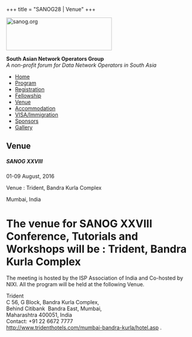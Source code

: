 +++
title = "SANOG28 | Venue"
+++

[<img src="../images/logo.jpg" width="283" height="88" alt="sanog.org" />](../index.html)

**South Asian Network Operators Group**  
*A non-profit forum for Data Network Operators in South Asia*

-   [Home](index.html)
-   [Program](program.html)
-   [Registration](reg.html)
-   [Fellowship](fellowship.html)
-   [Venue](venue.html)
-   [Accommodation](accomo.html)
-   [VISA/Immigration](visa.html)
-   [Sponsors](downloads.html)
-   [Gallery](gallery.html)

Venue
-----

##### SANOG XXVIII

01-09 August, 2016

Venue : Trident, Bandra Kurla Complex

Mumbai, India

  
  
  
  
  
  
  
  
  

The venue for SANOG XXVIII Conference, Tutorials and Workshops will be : Trident, Bandra Kurla Complex
======================================================================================================

  

The meeting is hosted by the ISP Association of India and Co-hosted by
NIXI. All the program will be held at the following Venue.

  

Trident  
C 56, G Block, Bandra Kurla Complex,  
Behind Citibank  Bandra East, Mumbai,  
Maharashtra 400051, India  
Contact: +91 22 6672 7777  
<http://www.tridenthotels.com/mumbai-bandra-kurla/hotel.asp> .

  
